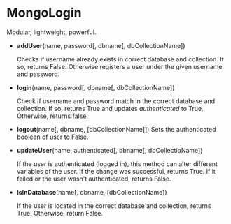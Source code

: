 MongoLogin
==========

Modular, lightweight, powerful.

- **addUser**(name, password[, dbname[, dbCollectionName])

	Checks if username already exists in correct database and collection. If so, returns False. Otherwise registers a user under the given username and password.
- **login**(name, password[, dbname[, dbCollectionName])

	Check if username and password match in the correct database and collection. If so, returns True and updates *authenticated* to True. Otherwise, returns false.
- **logout**(name[, dbname, [dbCollectionName]])
	Sets the authenticated boolean of user to False.
- **updateUser**(name, authenticated[, dbname[, dbCollectioName])

	If the user is authenticated (logged in), this method can alter different variables of the user. If the change was successful, returns True. If it failed or the user wasn't authenticated, returns False.
- **isInDatabase**(name[, dbname, [dbCollectionName])

	If the user is located in the correct database and collection, returns True. Otherwise, return False.
